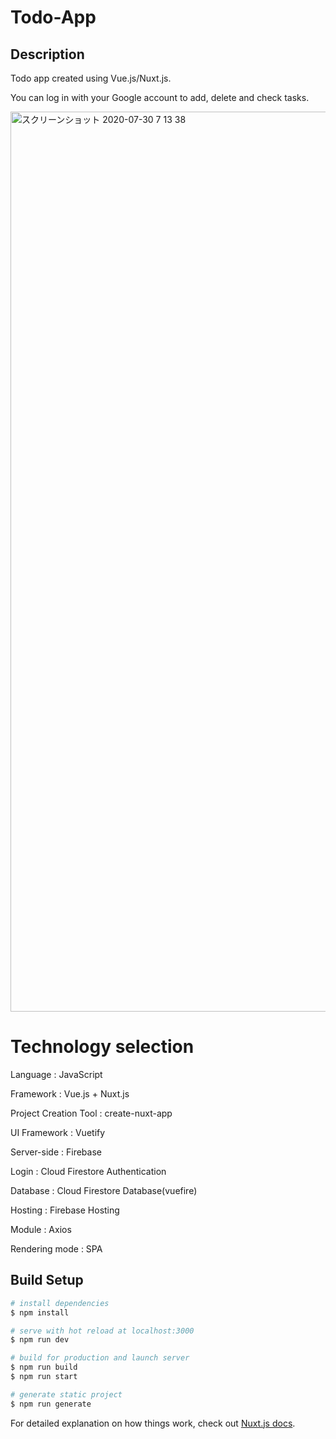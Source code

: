 # Todo-App

## Description

Todo app created using Vue.js/Nuxt.js.

You can log in with your Google account to add, delete and check tasks.

<img width="1440" alt="スクリーンショット 2020-07-30 7 13 38" src="https://user-images.githubusercontent.com/53788311/88859351-87ff2880-d234-11ea-885f-662a064a64bf.png">

# Technology selection

Language : JavaScript

Framework : Vue.js + Nuxt.js

Project Creation Tool : create-nuxt-app

UI Framework : Vuetify

Server-side : Firebase

  Login : Cloud Firestore Authentication
  
  Database : Cloud Firestore Database(vuefire)

  Hosting : Firebase Hosting

Module : Axios

Rendering mode : SPA

## Build Setup

```bash
# install dependencies
$ npm install

# serve with hot reload at localhost:3000
$ npm run dev

# build for production and launch server
$ npm run build
$ npm run start

# generate static project
$ npm run generate
```

For detailed explanation on how things work, check out [Nuxt.js docs](https://nuxtjs.org).

